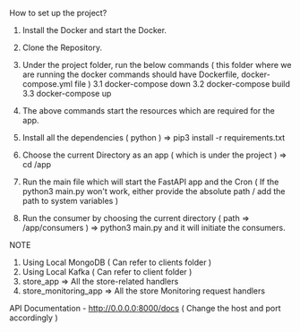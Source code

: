 How to set up the project? 

1. Install the Docker and start the Docker. 
2. Clone the Repository. 
3. Under the project folder, run the below commands ( this folder where we are running the docker commands should have Dockerfile, docker-compose.yml file )
  3.1 docker-compose down
  3.2 docker-compose build
  3.3 docker-compose up  
4. The above commands start the resources which are required for the app.
5. Install all the dependencies ( python ) => pip3 install -r requirements.txt

6. Choose the current Directory as an app ( which is under the project ) => cd /app
7. Run the main file which will start the FastAPI app and the Cron ( If the python3 main.py won't work, either provide the absolute path / add the path to system variables ) 
8. Run the consumer by choosing the current directory ( path => <project>/app/consumers ) => python3 main.py and it will initiate the consumers. 


NOTE 

1. Using Local MongoDB ( Can refer to clients folder )
2. Using Local Kafka ( Can refer to client folder )
3. store_app => All the store-related handlers
4. store_monitoring_app => All the store Monitoring request handlers


API Documentation - http://0.0.0.0:8000/docs ( Change the host and port accordingly ) 
